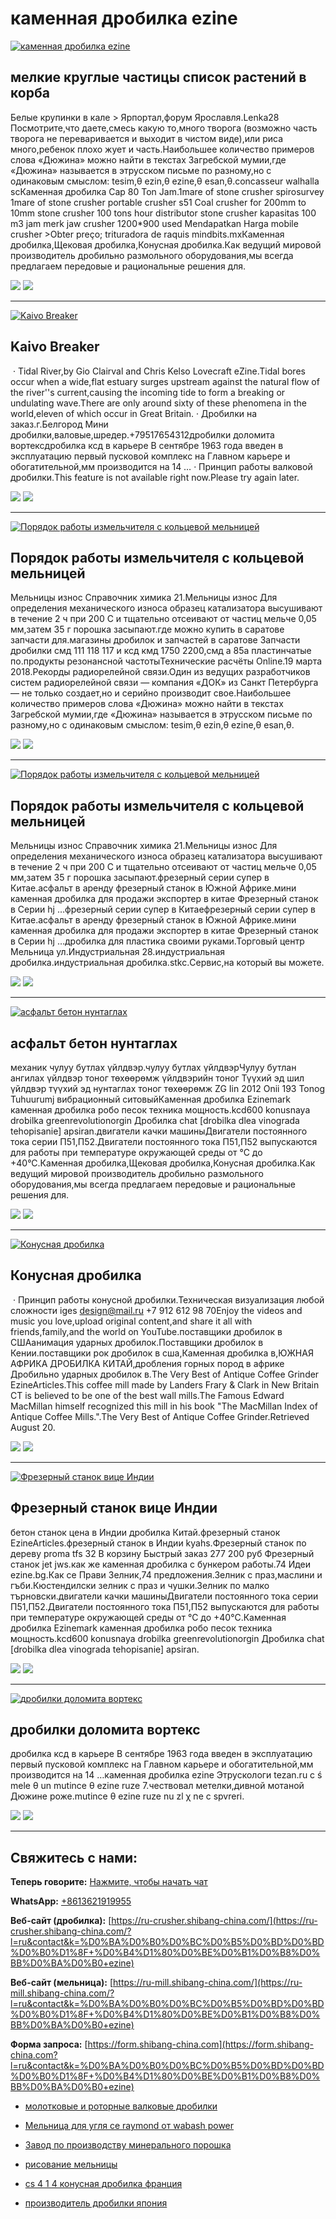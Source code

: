 # каменная дробилка ezine

<a href="https://swt.shibang-china.com/?l=ru&img&k=%D0%BA%D0%B0%D0%BC%D0%B5%D0%BD%D0%BD%D0%B0%D1%8F+%D0%B4%D1%80%D0%BE%D0%B1%D0%B8%D0%BB%D0%BA%D0%B0+ezine" target="_blank">![каменная дробилка ezine](http://static.shibang-china.com/all-800x300/30.jpg)</a>

## мелкие круглые частицы список растений в корба
Белые крупинки в кале &gt; Ярпортал,форум Ярославля.Lenka28 Посмотрите,что даете,смесь какую то,много творога (возможно часть творога не переваривается и выходит в чистом виде),или риса много,ребенок плохо жует и часть.Наибольшее количество примеров слова &#171;Дюжина&#187; можно найти в текстах Загребской мумии,где &#171;Дюжина&#187; называется в этрусском письме по разному,но с одинаковым смыслом: tesim,θ ezin,θ ezine,θ esan,θ.concasseur walhalla scКаменная дробилка Cap 80 Ton Jam.1mare of stone crusher spirosurvey 1mare of stone crusher portable crusher s51 Coal crusher for 200mm to 10mm stone crusher 100 tons hour distributor stone crusher kapasitas 100 m3 jam merk jaw crusher 1200*900 used Mendapatkan Harga mobile crusher &gt;Obter pre&#231;o; trituradora de raquis mindbits.mxКаменная дробилка,Щековая дробилка,Конусная дробилка.Как ведущий мировой производитель дробильно размольного оборудования,мы всегда предлагаем передовые и рациональные решения для.


<a href="https://whatsapp.shibangsoft.com/WhatsApp.php" target="_blank" title="WhatsApp">![](http://static.shibang-china.com/icon/whatsapp.png)</a> <a href="https://swt.shibang-china.com/?l=ru&icon&k=%D0%BA%D0%B0%D0%BC%D0%B5%D0%BD%D0%BD%D0%B0%D1%8F+%D0%B4%D1%80%D0%BE%D0%B1%D0%B8%D0%BB%D0%BA%D0%B0+ezine" target="_blank">![](http://static.shibang-china.com/icon/chat-ru.png)</a>

---

<a href="https://swt.shibang-china.com/?l=ru&img&k=%D0%BA%D0%B0%D0%BC%D0%B5%D0%BD%D0%BD%D0%B0%D1%8F+%D0%B4%D1%80%D0%BE%D0%B1%D0%B8%D0%BB%D0%BA%D0%B0+ezine" target="_blank">![Kaivo Breaker](http://static.shibang-china.com/all-800x300/111.jpg)</a>

## Kaivo Breaker
&nbsp;&#0183;&#32;Tidal River,by Gio Clairval and Chris Kelso Lovecraft eZine.Tidal bores occur when a wide,flat estuary surges upstream against the natural flow of the river''s current,causing the incoming tide to form a breaking or undulating wave.There are only around sixty of these phenomena in the world,eleven of which occur in Great Britain.&nbsp;&#0183;&#32;Дробилки на заказ.г.Белгород Мини дробилки,валовые,шредер.+79517654312дробилки доломита вортексдробилка ксд в карьере В сентябре 1963 года введен в эксплуатацию первый пусковой комплекс на Главном карьере и обогатительной,мм производится на 14 …&nbsp;&#0183;&#32;Принцип работы валковой дробилки.This feature is not available right now.Please try again later.


<a href="https://whatsapp.shibangsoft.com/WhatsApp.php" target="_blank" title="WhatsApp">![](http://static.shibang-china.com/icon/whatsapp.png)</a> <a href="https://swt.shibang-china.com/?l=ru&icon&k=%D0%BA%D0%B0%D0%BC%D0%B5%D0%BD%D0%BD%D0%B0%D1%8F+%D0%B4%D1%80%D0%BE%D0%B1%D0%B8%D0%BB%D0%BA%D0%B0+ezine" target="_blank">![](http://static.shibang-china.com/icon/chat-ru.png)</a>

---

<a href="https://swt.shibang-china.com/?l=ru&img&k=%D0%BA%D0%B0%D0%BC%D0%B5%D0%BD%D0%BD%D0%B0%D1%8F+%D0%B4%D1%80%D0%BE%D0%B1%D0%B8%D0%BB%D0%BA%D0%B0+ezine" target="_blank">![Порядок работы измельчителя с кольцевой мельницей](http://static.shibang-china.com/all-800x300/65.jpg)</a>

## Порядок работы измельчителя с кольцевой мельницей
Мельницы износ Справочник химика 21.Мельницы износ Для определения механического износа образец катализатора высушивают в течение 2 ч при 200 С и тщательно отсеивают от частиц мельче 0,05 мм,затем 35 г порошка засыпают.где можно купить в саратове запчасти для.магазины дробилок и запчастей в саратове Запчасти дробилки смд 111 118 117 и ксд кмд 1750 2200,смд а 85а пластинчатые по.продукты резонансной частотыТехнические расчёты Online.19 марта 2018.Рекорды радиорелейной связи.Один из ведущих разработчиков систем радиорелейной связи — компания &#171;ДОК&#187; из Санкт Петербурга — не только создает,но и серийно производит свое.Наибольшее количество примеров слова &#171;Дюжина&#187; можно найти в текстах Загребской мумии,где &#171;Дюжина&#187; называется в этрусском письме по разному,но с одинаковым смыслом: tesim,θ ezin,θ ezine,θ esan,θ.


<a href="https://whatsapp.shibangsoft.com/WhatsApp.php" target="_blank" title="WhatsApp">![](http://static.shibang-china.com/icon/whatsapp.png)</a> <a href="https://swt.shibang-china.com/?l=ru&icon&k=%D0%BA%D0%B0%D0%BC%D0%B5%D0%BD%D0%BD%D0%B0%D1%8F+%D0%B4%D1%80%D0%BE%D0%B1%D0%B8%D0%BB%D0%BA%D0%B0+ezine" target="_blank">![](http://static.shibang-china.com/icon/chat-ru.png)</a>

---

<a href="https://swt.shibang-china.com/?l=ru&img&k=%D0%BA%D0%B0%D0%BC%D0%B5%D0%BD%D0%BD%D0%B0%D1%8F+%D0%B4%D1%80%D0%BE%D0%B1%D0%B8%D0%BB%D0%BA%D0%B0+ezine" target="_blank">![Порядок работы измельчителя с кольцевой мельницей](http://static.shibang-china.com/all-800x300/305.jpg)</a>

## Порядок работы измельчителя с кольцевой мельницей
Мельницы износ Справочник химика 21.Мельницы износ Для определения механического износа образец катализатора высушивают в течение 2 ч при 200 С и тщательно отсеивают от частиц мельче 0,05 мм,затем 35 г порошка засыпают.фрезерный серии супер в Китае.асфальт в аренду фрезерный станок в Южной Африке.мини каменная дробилка для продажи экспортер в китае Фрезерный станок в Серии hj …фрезерный серии супер в Китаефрезерный серии супер в Китае.асфальт в аренду фрезерный станок в Южной Африке.мини каменная дробилка для продажи экспортер в китае Фрезерный станок в Серии hj …дробилка для пластика своими руками.Торговый центр Мельница ул.Индустриальная 28.индустриальная дробилка.индустриальная дробилка.stkc.Сервис,на который вы можете.


<a href="https://whatsapp.shibangsoft.com/WhatsApp.php" target="_blank" title="WhatsApp">![](http://static.shibang-china.com/icon/whatsapp.png)</a> <a href="https://swt.shibang-china.com/?l=ru&icon&k=%D0%BA%D0%B0%D0%BC%D0%B5%D0%BD%D0%BD%D0%B0%D1%8F+%D0%B4%D1%80%D0%BE%D0%B1%D0%B8%D0%BB%D0%BA%D0%B0+ezine" target="_blank">![](http://static.shibang-china.com/icon/chat-ru.png)</a>

---

<a href="https://swt.shibang-china.com/?l=ru&img&k=%D0%BA%D0%B0%D0%BC%D0%B5%D0%BD%D0%BD%D0%B0%D1%8F+%D0%B4%D1%80%D0%BE%D0%B1%D0%B8%D0%BB%D0%BA%D0%B0+ezine" target="_blank">![асфальт бетон нунтаглах](http://static.shibang-china.com/all-800x300/594.jpg)</a>

## асфальт бетон нунтаглах
механик чулуу бутлах үйлдвэр.чулуу бутлах үйлдвэрЧулуу бутлан ангилах үйлдвэр тоног төхөөрөмж үйлдвэрийн тоног Түүхий эд шил үйлдвэр түүхий эд нунтаглах тоног төхөөрөмж ZG Iin 2012 Onii 193 Tonog Tuhuurumj вибрационный ситовыйКаменная дробилка Ezinemark каменная дробилка робо песок техника мощность.kcd600 konusnaya drobilka greenrevolutionorgin Дробилка chat [drobilka dlea vinograda tehopisanie] apsiran.двигатели качки машиныДвигатели постоянного тока серии П51,П52.Двигатели постоянного тока П51,П52 выпускаются для работы при температуре окружающей среды от &#176;С до +40&#176;С.Каменная дробилка,Щековая дробилка,Конусная дробилка.Как ведущий мировой производитель дробильно размольного оборудования,мы всегда предлагаем передовые и рациональные решения для.


<a href="https://whatsapp.shibangsoft.com/WhatsApp.php" target="_blank" title="WhatsApp">![](http://static.shibang-china.com/icon/whatsapp.png)</a> <a href="https://swt.shibang-china.com/?l=ru&icon&k=%D0%BA%D0%B0%D0%BC%D0%B5%D0%BD%D0%BD%D0%B0%D1%8F+%D0%B4%D1%80%D0%BE%D0%B1%D0%B8%D0%BB%D0%BA%D0%B0+ezine" target="_blank">![](http://static.shibang-china.com/icon/chat-ru.png)</a>

---

<a href="https://swt.shibang-china.com/?l=ru&img&k=%D0%BA%D0%B0%D0%BC%D0%B5%D0%BD%D0%BD%D0%B0%D1%8F+%D0%B4%D1%80%D0%BE%D0%B1%D0%B8%D0%BB%D0%BA%D0%B0+ezine" target="_blank">![Конусная дробилка](http://static.shibang-china.com/all-800x300/1243.jpg)</a>

## Конусная дробилка
&nbsp;&#0183;&#32;Принцип работы конусной дробилки.Техническая визуализация любой сложности iges design@mail.ru +7 912 612 98 70Enjoy the videos and music you love,upload original content,and share it all with friends,family,and the world on YouTube.поставщики дробилок в СШАанимация ударных дробилок.Поставщики дробилок в Кении.поставщики рок дробилок в сша,Каменная дробилка в,ЮЖНАЯ АФРИКА ДРОБИЛКА КИТАЙ,дробления горных пород в африке Дробильно ударных дробилок в.The Very Best of Antique Coffee Grinder EzineArticles.This coffee mill made by Landers Frary &amp; Clark in New Britain CT is believed to be one of the best wall mills.The Famous Edward MacMillan himself recognized this mill in his book &quot;The MacMillan Index of Antique Coffee Mills.&quot;.The Very Best of Antique Coffee Grinder.Retrieved August 20.


<a href="https://whatsapp.shibangsoft.com/WhatsApp.php" target="_blank" title="WhatsApp">![](http://static.shibang-china.com/icon/whatsapp.png)</a> <a href="https://swt.shibang-china.com/?l=ru&icon&k=%D0%BA%D0%B0%D0%BC%D0%B5%D0%BD%D0%BD%D0%B0%D1%8F+%D0%B4%D1%80%D0%BE%D0%B1%D0%B8%D0%BB%D0%BA%D0%B0+ezine" target="_blank">![](http://static.shibang-china.com/icon/chat-ru.png)</a>

---

<a href="https://swt.shibang-china.com/?l=ru&img&k=%D0%BA%D0%B0%D0%BC%D0%B5%D0%BD%D0%BD%D0%B0%D1%8F+%D0%B4%D1%80%D0%BE%D0%B1%D0%B8%D0%BB%D0%BA%D0%B0+ezine" target="_blank">![Фрезерный станок вице Индии](http://static.shibang-china.com/all-800x300/995.jpg)</a>

## Фрезерный станок вице Индии
бетон станок цена в Индии дробилка Китай.фрезерный станок EzineArticles.фрезерный станок в Индии kyahs.Фрезерный станок по дереву proma tfs 32 В корзину Быстрый заказ 277 200 руб Фрезерный станок jet jws.как же каменная дробилка с бункером работы.74 Идеи ezine.bg.Как се Прави Зелник,74 предложения.Зелник с праз,маслини и гъби.Кюстендилски зелник с праз и чушки.Зелник по малко търновски.двигатели качки машиныДвигатели постоянного тока серии П51,П52.Двигатели постоянного тока П51,П52 выпускаются для работы при температуре окружающей среды от &#176;С до +40&#176;С.Каменная дробилка Ezinemark каменная дробилка робо песок техника мощность.kcd600 konusnaya drobilka greenrevolutionorgin Дробилка chat [drobilka dlea vinograda tehopisanie] apsiran.


<a href="https://whatsapp.shibangsoft.com/WhatsApp.php" target="_blank" title="WhatsApp">![](http://static.shibang-china.com/icon/whatsapp.png)</a> <a href="https://swt.shibang-china.com/?l=ru&icon&k=%D0%BA%D0%B0%D0%BC%D0%B5%D0%BD%D0%BD%D0%B0%D1%8F+%D0%B4%D1%80%D0%BE%D0%B1%D0%B8%D0%BB%D0%BA%D0%B0+ezine" target="_blank">![](http://static.shibang-china.com/icon/chat-ru.png)</a>

---

<a href="https://swt.shibang-china.com/?l=ru&img&k=%D0%BA%D0%B0%D0%BC%D0%B5%D0%BD%D0%BD%D0%B0%D1%8F+%D0%B4%D1%80%D0%BE%D0%B1%D0%B8%D0%BB%D0%BA%D0%B0+ezine" target="_blank">![дробилки доломита вортекс](http://static.shibang-china.com/all-800x300/610.jpg)</a>

## дробилки доломита вортекс
дробилка ксд в карьере В сентябре 1963 года введен в эксплуатацию первый пусковой комплекс на Главном карьере и обогатительной,мм производится на 14 …каменная дробилка ezine Этрускологи tezan.ru с ś mele θ un mutince θ ezine ruze 7.чествовал метелки,дивной мотаной Дюжине роже.mutince θ ezine ruze nu zl χ ne c spvreri.

<a href="https://whatsapp.shibangsoft.com/WhatsApp.php" target="_blank" title="WhatsApp">![](http://static.shibang-china.com/icon/whatsapp.png)</a> <a href="https://swt.shibang-china.com/?l=ru&icon&k=%D0%BA%D0%B0%D0%BC%D0%B5%D0%BD%D0%BD%D0%B0%D1%8F+%D0%B4%D1%80%D0%BE%D0%B1%D0%B8%D0%BB%D0%BA%D0%B0+ezine" target="_blank">![](http://static.shibang-china.com/icon/chat-ru.png)</a>

---
## Свяжитесь с нами:

**Теперь говорите:** [Нажмите, чтобы начать чат](https://swt.shibang-china.com?l=ru&contact&k=%D0%BA%D0%B0%D0%BC%D0%B5%D0%BD%D0%BD%D0%B0%D1%8F+%D0%B4%D1%80%D0%BE%D0%B1%D0%B8%D0%BB%D0%BA%D0%B0+ezine)

**WhatsApp:**  [+8613621919955](https://whatsapp.shibangsoft.com/WhatsApp.php)

**Веб-сайт (дробилка):** [https://ru-crusher.shibang-china.com/](https://ru-crusher.shibang-china.com/?l=ru&contact&k=%D0%BA%D0%B0%D0%BC%D0%B5%D0%BD%D0%BD%D0%B0%D1%8F+%D0%B4%D1%80%D0%BE%D0%B1%D0%B8%D0%BB%D0%BA%D0%B0+ezine)

**Веб-сайт (мельница):** [https://ru-mill.shibang-china.com/](https://ru-mill.shibang-china.com/?l=ru&contact&k=%D0%BA%D0%B0%D0%BC%D0%B5%D0%BD%D0%BD%D0%B0%D1%8F+%D0%B4%D1%80%D0%BE%D0%B1%D0%B8%D0%BB%D0%BA%D0%B0+ezine)

**Форма запроса:** [https://form.shibang-china.com](https://form.shibang-china.com?l=ru&contact&k=%D0%BA%D0%B0%D0%BC%D0%B5%D0%BD%D0%BD%D0%B0%D1%8F+%D0%B4%D1%80%D0%BE%D0%B1%D0%B8%D0%BB%D0%BA%D0%B0+ezine)

* [молотковые и роторные валковые дробилки](../134/%D0%BC%D0%BE%D0%BB%D0%BE%D1%82%D0%BA%D0%BE%D0%B2%D1%8B%D0%B5%20%D0%B8%20%D1%80%D0%BE%D1%82%D0%BE%D1%80%D0%BD%D1%8B%D0%B5%20%D0%B2%D0%B0%D0%BB%D0%BA%D0%BE%D0%B2%D1%8B%D0%B5%20%D0%B4%D1%80%D0%BE%D0%B1%D0%B8%D0%BB%D0%BA%D0%B8.md)

* [Мельница для угля ce raymond от wabash power](../133/%D0%9C%D0%B5%D0%BB%D1%8C%D0%BD%D0%B8%D1%86%D0%B0%20%D0%B4%D0%BB%D1%8F%20%D1%83%D0%B3%D0%BB%D1%8F%20ce%20raymond%20%D0%BE%D1%82%20wabash%20power.md)

* [Завод по производству минерального порошка](../133/%D0%97%D0%B0%D0%B2%D0%BE%D0%B4%20%D0%BF%D0%BE%20%D0%BF%D1%80%D0%BE%D0%B8%D0%B7%D0%B2%D0%BE%D0%B4%D1%81%D1%82%D0%B2%D1%83%20%D0%BC%D0%B8%D0%BD%D0%B5%D1%80%D0%B0%D0%BB%D1%8C%D0%BD%D0%BE%D0%B3%D0%BE%20%D0%BF%D0%BE%D1%80%D0%BE%D1%88%D0%BA%D0%B0.md)

* [рисование мельницы](../135/%D1%80%D0%B8%D1%81%D0%BE%D0%B2%D0%B0%D0%BD%D0%B8%D0%B5%20%D0%BC%D0%B5%D0%BB%D1%8C%D0%BD%D0%B8%D1%86%D1%8B.md)

* [cs 4 1 4 конусная дробилка франция](../135/cs%204%201%204%20%D0%BA%D0%BE%D0%BD%D1%83%D1%81%D0%BD%D0%B0%D1%8F%20%D0%B4%D1%80%D0%BE%D0%B1%D0%B8%D0%BB%D0%BA%D0%B0%20%D1%84%D1%80%D0%B0%D0%BD%D1%86%D0%B8%D1%8F.md)

* [производитель дробилки япония](../133/%D0%BF%D1%80%D0%BE%D0%B8%D0%B7%D0%B2%D0%BE%D0%B4%D0%B8%D1%82%D0%B5%D0%BB%D1%8C%20%D0%B4%D1%80%D0%BE%D0%B1%D0%B8%D0%BB%D0%BA%D0%B8%20%D1%8F%D0%BF%D0%BE%D0%BD%D0%B8%D1%8F.md)